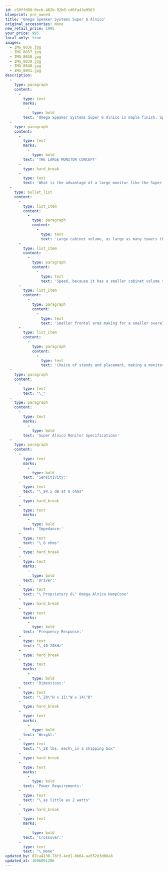 ```yaml
---
id: c50ffd08-0ecb-402b-92b8-cd6fa43e0563
blueprint: pre_owned
title: 'Omega Speaker Systems Super 6 Alnico'
original_accessories: None
new_retail_price: 1995
your_price: 995
local_only: true
images:
  - IMG_8036.jpg
  - IMG_8037.jpg
  - IMG_8038.jpg
  - IMG_8039.jpg
  - IMG_8040.jpg
  - IMG_8041.jpg
description:
  -
    type: paragraph
    content:
      -
        type: text
        marks:
          -
            type: bold
        text: 'Omega Speaker Systems Super 6 Alnico in maple finish. Speakers are in excellent physical and functional condition - no boxes and packing available. Speakers sold as new for $1,995.00'
  -
    type: paragraph
    content:
      -
        type: text
        marks:
          -
            type: bold
        text: 'THE LARGE MONITOR CONCEPT'
      -
        type: hard_break
      -
        type: text
        text: 'What is the advantage of a large monitor like the Super Alnico Monitor?'
  -
    type: bullet_list
    content:
      -
        type: list_item
        content:
          -
            type: paragraph
            content:
              -
                type: text
                text: 'Large cabinet volume, as large as many towers thus giving a deep, rich bottom end.'
      -
        type: list_item
        content:
          -
            type: paragraph
            content:
              -
                type: text
                text: 'Speed, because it has a smaller cabinet volume than a tower extending to the floor.'
      -
        type: list_item
        content:
          -
            type: paragraph
            content:
              -
                type: text
                text: 'Smaller frontal area making for a smaller overall point source.'
      -
        type: list_item
        content:
          -
            type: paragraph
            content:
              -
                type: text
                text: 'Choice of stands and placement, making a monitor very flexible.'
  -
    type: paragraph
    content:
      -
        type: text
        text: "\_"
  -
    type: paragraph
    content:
      -
        type: text
        marks:
          -
            type: bold
        text: 'Super Alnico Monitor Specifications'
  -
    type: paragraph
    content:
      -
        type: text
        marks:
          -
            type: bold
        text: 'Sensitivity:'
      -
        type: text
        text: "\_94.5 dB at 8 ohms"
      -
        type: hard_break
      -
        type: text
        marks:
          -
            type: bold
        text: 'Impedance:'
      -
        type: text
        text: "\_8 ohms"
      -
        type: hard_break
      -
        type: text
        marks:
          -
            type: bold
        text: 'Driver:'
      -
        type: text
        text: "\_Proprietary 6\" Omega Alnico HempCone"
      -
        type: hard_break
      -
        type: text
        marks:
          -
            type: bold
        text: 'Frequency Response:'
      -
        type: text
        text: "\_40-20kHz"
      -
        type: hard_break
      -
        type: text
        marks:
          -
            type: bold
        text: 'Dimensions:'
      -
        type: text
        text: "\_20\"H x 11\"W x 14\"D"
      -
        type: hard_break
      -
        type: text
        marks:
          -
            type: bold
        text: 'Weight:'
      -
        type: text
        text: "\_28 lbs. each\_in a shipping box"
      -
        type: hard_break
      -
        type: text
        marks:
          -
            type: bold
        text: 'Power Requirements:'
      -
        type: text
        text: "\_as little as 2 watts"
      -
        type: hard_break
      -
        type: text
        marks:
          -
            type: bold
        text: 'Crossover:'
      -
        type: text
        text: "\_None"
updated_by: 87ca4130-78f3-4ed1-8b64-aa552d3d08a8
updated_at: 1696091206
---
```

